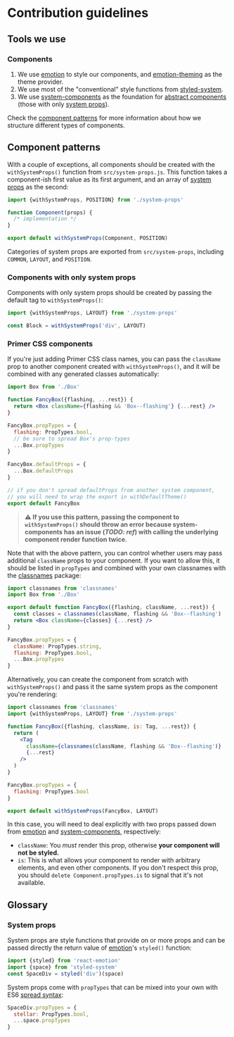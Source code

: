 # Contribution guidelines

## Tools we use

### Components
1. We use [emotion] to style our components, and [emotion-theming] as the theme provider.
1. We use most of the "conventional" style functions from [styled-system].
1. We use [system-components] as the foundation for [abstract components](#abstract-components) (those with only [system props](#system-props)).

Check the [component patterns](#component-patterns) for more information about how we structure different types of components.

## Component patterns
With a couple of exceptions, all components should be created with the `withSystemProps()` function from `src/system-props.js`. This function takes a component-ish first value as its first argument, and an array of [system props](#system-props) as the second:

```jsx
import {withSystemProps, POSITION} from './system-props'

function Component(props) { 
  /* implementation */
}

export default withSystemProps(Component, POSITION)
```

Categories of system props are exported from `src/system-props`, including `COMMON`, `LAYOUT`, and `POSITION`.

### Components with only system props
Components with only system props should be created by passing the default tag to `withSystemProps()`:

```jsx
import {withSystemProps, LAYOUT} from './system-props'

const Block = withSystemProps('div', LAYOUT)
```

### Primer CSS components
If you're just adding Primer CSS class names, you can pass the `className` prop to another component created with `withSystemProps()`, and it will be combined with any generated classes automatically:

```jsx
import Box from './Box'

function FancyBox({flashing, ...rest}) {
  return <Box className={flashing && 'Box--flashing'} {...rest} />
}

FancyBox.propTypes = {
  flashing: PropTypes.bool,
  // be sure to spread Box's prop-types
  ...Box.propTypes
}

FancyBox.defaultProps = {
  ...Box.defaultProps
}

// if you don't spread defaultProps from another system component,
// you will need to wrap the export in withDefaultTheme()
export default FancyBox
```

> **⚠️ If you use this pattern, passing the component to `withSystemProps()` should throw an error because system-components has an issue (_TODO: ref_) with calling the underlying component render function twice.**

Note that with the above pattern, you can control whether users may pass additional `className` props to your component. If you want to allow this, it should be listed in `propTypes` and combined with your own classnames with the [classnames] package:

```jsx
import classnames from 'classnames'
import Box from './Box'

export default function FancyBox({flashing, className, ...rest}) {
  const classes = classnames(className, flashing && 'Box--flashing')
  return <Box className={classes} {...rest} />
}

FancyBox.propTypes = {
  className: PropTypes.string,
  flashing: PropTypes.bool,
  ...Box.propTypes
}
```

Alternatively, you can create the component from scratch with `withSystemProps()` and pass it the same system props as the component you're rendering:

```jsx
import classnames from 'classnames'
import {withSystemProps, LAYOUT} from './system-props'

function FancyBox({flashing, className, is: Tag, ...rest}) {
  return (
    <Tag
      className={classnames(className, flashing && 'Box--flashing')}
      {...rest}
    />
  )
}

FancyBox.propTypes = {
  flashing: PropTypes.bool
}

export default withSystemProps(FancyBox, LAYOUT)
```

In this case, you will need to deal explicitly with two props passed down from [emotion] and [system-components], respectively:

  * `className`: You _must_ render this prop, otherwise **your component will
    not be styled.**
  * `is`: This is what allows your component to render with arbitrary elements, and even other components. If you don't respect this prop, you should `delete Component.propTypes.is` to signal that it's not available.

## Glossary

### System props
System props are style functions that provide on or more props and can be passed directly the return value of [emotion]'s `styled()` function:

```jsx
import {styled} from 'react-emotion'
import {space} from 'styled-system'
const SpaceDiv = styled('div')(space)
```

System props come with `propTypes` that can be mixed into your own with ES6 [spread syntax]:

```jsx
SpaceDiv.propTypes = {
  stellar: PropTypes.bool,
  ...space.propTypes
}
```

[classnames]: https://www.npmjs.com/package/classnames
[emotion]: https://emotion.sh/
[emotion-theming]: https://github.com/emotion-js/emotion/tree/master/packages/emotion-theming
[spread syntax]: https://developer.mozilla.org/en-US/docs/Web/JavaScript/Reference/Operators/Spread_syntax
[styled-system]: https://jxnblk.com/styled-system/getting-started
[system-components]: https://jxnblk.com/styled-system/system-components
[table]: https://jxnblk.com/styled-system/table
